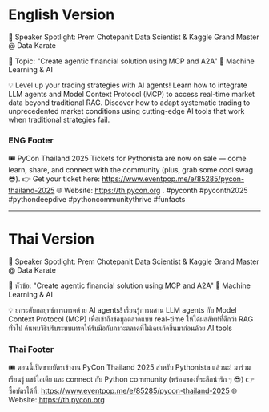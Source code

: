 # English Version

🎤 Speaker Spotlight: Prem Chotepanit
Data Scientist & Kaggle Grand Master @ Data Karate

📌 Topic: "Create agentic financial solution using MCP and A2A"
🤖 Machine Learning & AI

💡 Level up your trading strategies with AI agents! Learn how to integrate LLM agents and Model Context Protocol (MCP) to access real-time market data beyond traditional RAG. Discover how to adapt systematic trading to unprecedented market conditions using cutting-edge AI tools that work when traditional strategies fail.


### ENG Footer

🎟️ PyCon Thailand 2025 Tickets for Pythonista are now on sale — come learn, share, and connect with the community (plus, grab some cool swag 😎).
👉 Get your ticket here: https://www.eventpop.me/e/85285/pycon-thailand-2025
🌐 Website: https://th.pycon.org 
.
#pyconth #pyconth2025 #pythondeepdive #pythoncommunitythrive #funfacts

---

# Thai Version

🎤 Speaker Spotlight: Prem Chotepanit
Data Scientist & Kaggle Grand Master @ Data Karate

📌 หัวข้อ: "Create agentic financial solution using MCP and A2A"
🤖 Machine Learning & AI

💡 ยกระดับกลยุทธ์การเทรดด้วย AI agents! เรียนรู้การผสาน LLM agents กับ Model Context Protocol (MCP) เพื่อเข้าถึงข้อมูลตลาดแบบ real-time ให้ได้ผลลัพท์ที่ดีกว่า RAG ทั่วไป ค้นพบวิธีปรับระบบเทรดให้รับมือกับภาวะตลาดที่ไม่เคยเกิดขึ้นมาก่อนด้วย AI tools


### Thai Footer
🎟️ ตอนนี้เปิดขายบัตรเข้างาน PyCon Thailand 2025 สำหรับ Pythonista แล้วนะ!
มาร่วมเรียนรู้ แชร์ไอเดีย และ connect กับ Python community (พร้อมของที่ระลึกน่ารัก ๆ 😎)
👉 ซื้อบัตรได้ที่: https://www.eventpop.me/e/85285/pycon-thailand-2025
🌐 Website: https://th.pycon.org
